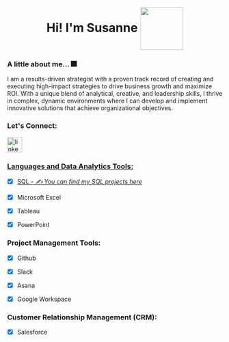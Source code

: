 <h1 align="center">Hi! I'm Susanne <img align="center" height="100" src="https://gifdb.com/images/high/penguins-of-madagascar-waving-hello-pb0tkzpn2x5dz3ho.gif">


### A little about me... 🎆

<p align="left">I am a results-driven strategist with a proven track record of creating and executing high-impact strategies to drive business growth and maximize ROI. With a unique blend of analytical, creative, and leadership skills, I thrive in complex, dynamic environments where I can develop and implement innovative solutions that achieve organizational objectives.</p>


### Let's Connect:
 <a href="https://www.linkedin.com/in/susanne-brown/" target="_blank">
    <img src="https://img.shields.io/static/v1?message=LinkedIn&logo=linkedin&label=&color=0077B5&logoColor=white&labelColor=&style=for-the-badge" height="35" alt="linkedin logo"  />


### Languages and Data Analytics Tools:
- [x] SQL
-<i> ✍ You can find my SQL projects [here](https://github.com/Susanne13rown/SQL) </i>
- [x] Microsoft Excel
- [x] Tableau
- [x] PowerPoint


### Project Management Tools:
- [x] Github
- [x] Slack
- [x] Asana
- [x] Google Workspace


### Customer Relationship Management (CRM):
- [x] Salesforce

      
